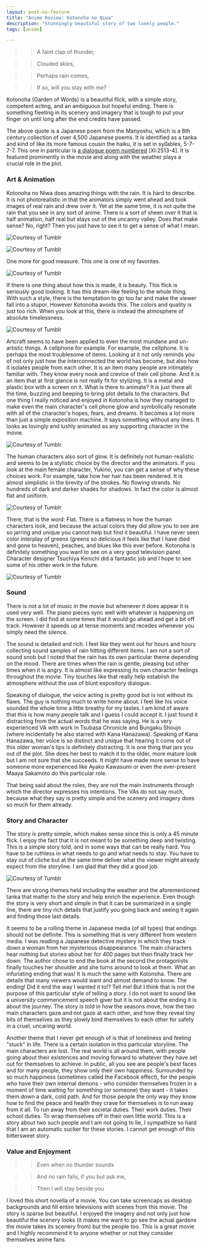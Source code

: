 ```yaml
---
layout: post-no-feature
title: "Anime Review: Kotonoha no Niwa"
description: "Stunningly beautiful story of two lonely people."
tags: [anime]

---
```


>>A faint clap of thunder, 

>>Clouded skies, 

>>Perhaps rain comes, 

>>If so, will you stay with me?

Kotonoha (Garden of Words) is a beautiful flick, with a simple story, competent acting, and an ambiguous but hopeful ending. There is something fleeting in its scenery and imagery that is tough to put your finger on until long after the end credits have passed. 

The above quote is a Japanese poem from the Manyoshu, which is a 8th century collection of over 4,500 Japanese poems. It is identified as a tanka and kind of like its more famous cousin the haiku, it is set in syllables, 5-7-7-7. This one in particular is [a dialogue poem numbered](http://books.google.com/books?id=1o41bL7QbVoC&lpg=PA58&ots=jOAFYnvsQS&dq=Manyoshu%20rain%20thunder%20stay&pg=PA58#v=onepage&q=Manyoshu%20rain%20thunder%20stay&f=false) \[XI:2513-4\]. It is featured prominently in the movie and along with the weather plays a crucial role in the plot. 


### Art & Animation

Kotonoha no Niwa does amazing things with the rain. It is hard to describe. It is not photorealistic in that the animators simply went ahead and took images of real rain and drew over it. Yet at the same time, it is not quite the rain that you see in any sort of anime. There is a sort of sheen over it that is half animation, half real but stays out of the uncanny valley. Does that make sense? No, right? Then you just have to see it to get a sense of what I mean. 

![Courtesy of Tumblr](http://24.media.tumblr.com/be900a389ea243f9df19913de65051e0/tumblr_mrpcyrG2761snfl86o4_500.gif)

![Courtesy of Tumblr](http://31.media.tumblr.com/e90d7afa08f9796ad9533a6d5a7127b1/tumblr_mrnzkfhNss1sro4tgo1_500.gif)

One more for good measure. This one is one of my favorites. 

![Courtesy of Tumblr](http://31.media.tumblr.com/2b0a123dd9b4a1a25d4ace9f0b8f0e8e/tumblr_mrpcyrG2761snfl86o5_500.gif)

If there is one thing about how this is made, it is beauty. This flick is seriously good looking. It has this dream-like feeling to the whole thing. With such a style, there is the temptation to go too far and make the viewer fall into a stupor. However Kotonoha avoids this. The colors and quality is just too rich. When you look at this, there is instead the atmosphere of absolute timelessness. 

![Courtesy of Tumblr](http://24.media.tumblr.com/2b8489f2fb58223064564519046c922e/tumblr_mrh9esLg5L1steu17o1_500.gif)

Artcraft seems to have been applied to even the most mundane and un-artistic things. A cellphone for example. For example, the cellphone. It is perhaps the most troublesome of items. Looking at it not only reminds you of not only just how the interconnected the world has become, but also how it isolates people from each other. It is an item many people are intimately familiar with. They know every nook and crevice of their cell phone. And it is an item that at first glance is not really fit for stylizing. It is a metal and plastic box with a screen on it. What is there to animate? It is just there all the time, buzzing and beeping to bring plot details to the characters. But one thing I really noticed and enjoyed in Kotonoha is how they managed to make even the main character's cell phone glow and symbolically resonate with all of the character's hopes, fears, and dreams. It becomes a lot more than just a simple exposition machine. It says something without any lines. It looks as lovingly and lushly animated as any supporting character in the movie. 

![Courtesy of Tumblr](http://24.media.tumblr.com/f053a3487e0c41dba8d8519eec46d74c/tumblr_mrai7crd7A1qlzg7ho2_500.jpg)

The human characters also sort of glow. It is definitely not human-realistic and seems to be a stylistic choice by the director and the animators. If you look at the main female character, Yukino, you can get a sense of why these choices work. For example, take how her hair has been rendered. It is almost simplistic in the brevity of the strokes. No flowing strands. No hundreds of dark and darker shades for shadows. In fact the color is almost flat and uniform. 

![Courtesy of Tumblr](http://24.media.tumblr.com/023f632e452ea56fb5f3f5854aa2db58/tumblr_mrai7crd7A1qlzg7ho1_500.jpg)

There, that is the word: Flat. There is a flatness in how the human characters look, and because the actual colors they did allow you to see are so jarring and unique you cannot help but find it beautiful. I have never seen color interplay of greens (greens so delicious it feels like that I have died and gone to heaven), peaches, and blues like this ever before. Kotonoha is definitely something you want to see on a very good television panel. Character designer Tsuchiya Kenichi did a fantastic job and I hope to see some of his other work in the future. 

![Courtesy of Tumblr](http://31.media.tumblr.com/a8aa80043003d7fe39124ad488061d8e/tumblr_mrpcyrG2761snfl86o1_500.gif)

### Sound

There is not a lot of music in the movie but whenever it does appear it is used very well. The piano pieces sync well with whatever is happening on the screen. I did find at some times that it would go ahead and get a bit off track. However it speeds up at tense moments and recedes whenever you simply need the silence. 

The sound is detailed and rich. I feel like they went out for hours and hours collecting sound samples of rain hitting different items. I am not a sort of sound snob but I noted that the rain has its own particular theme depending on the mood. There are times when the rain is gentle, pleasing but other times when it is angry. It is almost like expressing its own character feelings throughout the movie. Tiny touches like that really help establish the atmosphere without the use of blunt expository dialogue. 

Speaking of dialogue, the voice acting is pretty good but is not without its flaws. The guy is nothing much to write home about. I feel like his voice sounded the whole time a little breathy for my tastes. I am kind of aware that this is how many people talk and I guess I could accept it. I just found it distracting from the actual words that he was saying. He is a very experienced VA with work in Tsubasa Chronicle and Bungaku Shoujo (where incidentally he also starred with Kana Hanazawa). Speaking of Kana Hanazawa, her voice is so distinct and unique that hearing it come out of this older woman's lips is definitely distracting. It is one thing that jars you out of the plot. She does her best to match it to the older, more mature look but I am not sure that she succeeds. It might have made more sense to have someone more experienced like Ayako Kawasumi or even the ever-present Maaya Sakamoto do this particular role.

That being said about the roles, they are not the main instruments through which the director expresses his intentions. The VAs do not say much, because what they say is pretty simple and the scenery and imagery does so much for them already.  

### Story and Character

The story is pretty simple, which makes sense since this is only a 45 minute flick. I enjoy the fact that it is not meant to be something deep and twisting. This is a simple story told, and in some ways that can be really hard. You have to be ruthless in what needs to go and what needs to stay. You have to stay out of cliche but at the same time deliver what the viewer might already expect from the storyline. I am glad that they did a good job. 

![Courtesy of Tumblr](http://24.media.tumblr.com/c2ba2e87c8097e59abac8ed05bf3713b/tumblr_mrlo2d6o921rlajeko1_500.jpg)

There are strong themes held including the weather and the aforementioned tanka that matter to the story and help enrich the experience. Even though the story is very short and simple in that it can be summarized in a single line, there are tiny rich details that justify you going back and seeing it again and finding those last details. 

It seems to be a rolling theme in Japanese media (of all types) that endings should not be definite. This is something that is very different from western media. I was reading a Japanese detective mystery in which they track down a woman from her mysterious disappearance. The main characters hear nothing but stories about her for 400 pages but then finally track her down. The author chose to end the book at the second the protagonists finally touches her shoulder and she turns around to look at them. What an infuriating ending that was! It is much the same with Kotonoha. There are details that many viewers would want and almost demand to know. The ending! Did it end the way I wanted it to!? Tell me! But I think that is not the purpose of this particular style of telling a story. I do not want to sound like a university commencement speech giver but it is not about the ending it is about the journey. The story is told in how the seasons move, how the two main characters gaze and not gaze at each other, and how they reveal tiny bits of themselves as they slowly bind themselves to each other for safety in a cruel, uncaring world. 

Another theme that I never get enough of is that of loneliness and feeling "stuck" in life. There is a certain isolation in this particular storyline. The main characters are lost. The real world is all around them, with people going about their existences and moving forward to whatever they have set out for themselves to achieve. In public, all you see are people's best faces and for many people, they show only their own happiness. Surrounded by so much happiness (sometimes called the Facebook effect), for the people who have their own internal demons - who consider themselves frozen in a moment of time waiting for something (or someone) they want - it takes them down a dark, cold path. And for those people the only way they know how to find the peace and health they crave for themselves is to run away from it all. To run away from their societal duties. Their work duties. Their school duties. To wrap themselves off in their own little world. This is a story about two such people and I am not going to lie, I sympathize so hard that I am an automatic sucker for these stories. I cannot get enough of this bittersweet story. 

### Value and Enjoyment

>>Even when no thunder sounds

>>And no rain falls, if you but ask me, 

>>Then I will stay beside you 

I loved this short novella of a movie. You can take screencaps as desktop backgrounds and fill entire televisions with scenes from this movie. The story is sparse but beautiful. I enjoyed the imagery and not only just how beautiful the scenery looks (it makes me want to go see the actual gardens the movie takes its scenery from) but the people too. This is a great movie and I highly recommend it to anyone whether or not they consider themselves anime fans. 